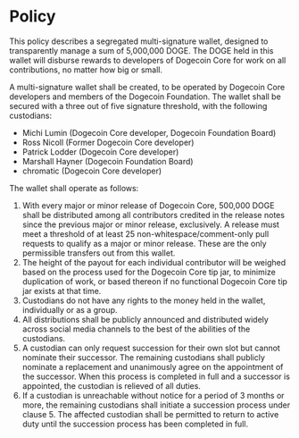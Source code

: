 # Policy

This policy describes a segregated multi-signature wallet, designed to
transparently manage a sum of 5,000,000 DOGE. The DOGE held in this wallet
will disburse rewards to developers of Dogecoin Core for work on all
contributions, no matter how big or small.

A multi-signature wallet shall be created, to be operated by Dogecoin Core
developers and members of the Dogecoin Foundation. The wallet shall be secured
with a three out of five signature threshold, with the following custodians:

* Michi Lumin (Dogecoin Core developer, Dogecoin Foundation Board)
* Ross Nicoll (Former Dogecoin Core developer)
* Patrick Lodder (Dogecoin Core developer)
* Marshall Hayner (Dogecoin Foundation Board)
* chromatic (Dogecoin Core developer)

The wallet shall operate as follows:

1. With every major or minor release of Dogecoin Core, 500,000 DOGE shall be
   distributed among all contributors credited in the release notes
   since the previous major or minor release, exclusively. A release must meet
   a threshold of at least 25 non-whitespace/comment-only pull requests to
   qualify as a major or minor release. These are the only permissible
   transfers out from this wallet.
2. The height of the payout for each individual contributor will be weighed
   based on the process used for the Dogecoin Core tip jar, to minimize
   duplication of work, or based thereon if no functional Dogecoin Core
   tip jar exists at that time.
3. Custodians do not have any rights to the money held in the wallet,
   individually or as a group.
4. All distributions shall be publicly announced and distributed widely across
   social media channels to the best of the abilities of the custodians.
5. A custodian can only request succession for their own slot but cannot
   nominate their successor. The remaining custodians shall publicly
   nominate a replacement and unanimously agree on the appointment of
   the successor. When this process is completed in full and a successor
   is appointed, the custodian is relieved of all duties.
6. If a custodian is unreachable without notice for a period of 3 months
   or more, the remaining custodians shall initiate a succession process
   under clause 5. The affected custodian shall be permitted to return
   to active duty until the succession process has been completed in full.
